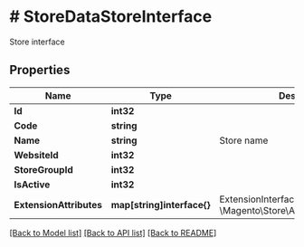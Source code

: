 # # StoreDataStoreInterface
Store interface

## Properties 


Name | Type | Description | Notes
------------ | ------------- | ------------- | -------------
**Id**| **int32** |   |
**Code**| **string** |   |
**Name**| **string** | Store name  |
**WebsiteId**| **int32** |   |
**StoreGroupId**| **int32** |   |
**IsActive**| **int32** |   |
**ExtensionAttributes**| **map[string]interface{}** | ExtensionInterface class for @see \\Magento\\Store\\Api\\Data\\StoreInterface  | [optional]


[[Back to Model list]](../../README.md#models) [[Back to API list]](../../README.md#endpoints) [[Back to README]](../../README.md)

